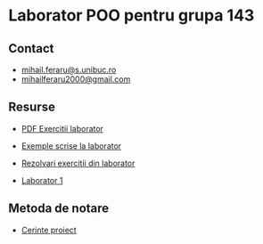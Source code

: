 Laborator POO pentru grupa 143
===

## Contact

* mihail.feraru@s.unibuc.ro
* mihailferaru2000@gmail.com

## Resurse

* [PDF Exercitii laborator](exercitii.pdf)
* [Exemple scrise la laborator](exemple/)
* [Rezolvari exercitii din laborator](...)

* [Laborator 1](lab1.pdf)

## Metoda de notare

* [Cerinte proiect](cerinte_proiect.pdf)
